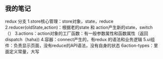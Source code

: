## 我的笔记
redux 分支
1.store核心管理：store对象，state，reduce
2.reducer(oldState,action)：根据老的state 和  action产生新的state，switch（）
3.actions：action对象的工厂函数：有一般参数属性和函数属性（返回dispatch（haha))
4.容器：connect产生的，有redux 的语法和业务逻辑
5.ui组件：负责显示页面，没有reduce的API语法，没有自身的状态
6action-types：里面定义常量，大写
